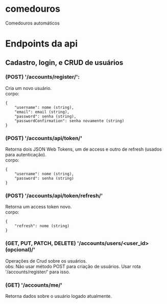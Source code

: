 # comedouros
Comedouros automáticos

# Endpoints da api  

## Cadastro, login, e CRUD de usuários  

### (POST) '/accounts/register/': 
Cria um novo usuário.  
corpo:
```
{
    "username": nome (string),
    "email": email (string),
    "password": senha (string),
    "passwordConfirmation": senha novamente (string)
}
```

### (POST) '/accounts/api/token/'
Retorna dois JSON Web Tokens, um de access e outro de refresh (usados para autenticação).  
corpo:
```
{
    "username": nome (string),
    "password": senha (string)
}
```

### (POST) '/accounts/api/token/refresh/'
Retorna um access token novo.  
corpo:
```
{
    "refresh": nome (string)
}
```

### (GET, PUT, PATCH, DELETE) '/accounts/users/<user_id>(opcional)/'
Operações de Crud sobre os usuários.  
obs: Não usar método POST para criação de usuários. Usar rota '/accounts/register/' para isso.

### (GET) '/accounts/me/'
Retorna dados sobre o usuário logado atualmente.